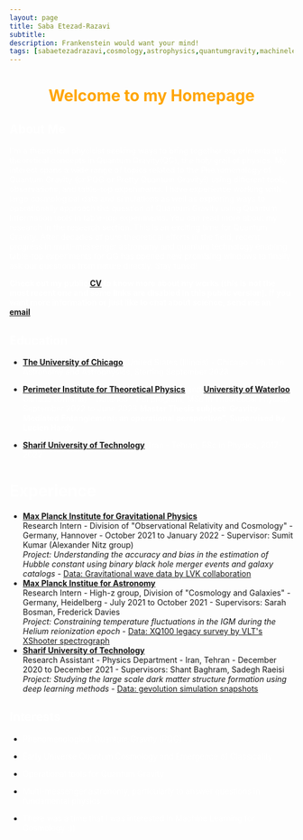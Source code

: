```yaml
---
layout: page
title: Saba Etezad-Razavi
subtitle: 
description: Frankenstein would want your mind!
tags: [sabaetezadrazavi,cosmology,astrophysics,quantumgravity,machinelearning,quantumfoundations]
---
```

   
<style>H1{color:White;}</style>
<style>H2{color:White;}</style>
<style>H3{color:White;}</style>
<style>p{color:White;}</style>



<h1 align="center"> <p style="color:orange;"> Welcome to my Homepage </p> </h1>

   
## About Me

I'm a theoretical physicist seeking ways to bring together experiments and theoretical concepts in Quantum Gravity(QG), the holy grail of physics.
My interest spans a wide range of topics related to the Phenomenology of Quantum Gravity (or PQG or Pretty Quantum Gravity!) using different tools, observations, and table-top experiments. I have experience working with large cosmological data and simulations as well as exploring ways to operationally approach the question of Quantum Gravity using Quantum Information tools in table-top experiments. You can read more about my research in the research section.
This is an exciting time for Quantum Gravity. After decades of pure theoretical efforts in the field, recent progress in multi-messenger astronomy and quantum technology enabling table-top experiments for QG has opened new promising windows to finally ask our questions from nature directly. Stay tuned!

**Check out my public [CV](https://github.com/SabaEtezadRazavi/sabaetezadrazavi.github.io/blob/master/CV-recent.pdf) to know more about my works (this is not the most recent one and some links are disabled in this public version). If you want more information or just like to chat about science, send me an [email](mailto:setezadrazavi@uchicago.edu).**



## Education

- **[The University of Chicago](https://astrophysics.uchicago.edu/)**, United States (Illinois) - Chicago - Ph.D. in Astronomy and Astrophysics, Starting September 2023 

- **[Perimeter Institute for Theoretical Physics](https://perimeterinstitute.ca/)** and **[University of Waterloo](https://uwaterloo.ca/)**, Canada (Ontario) - Waterloo - PSI program, MSc in Theoretical Physics, September 2022 to June 2023
**Master Thesis subject: Gravity-Mediated Entanglement: an operational perspective", Supervised by Lucien Hardy.**
- **[Sharif University of Technology](https://en.sharif.edu/)**, Iran - Tehran, BSc in Physics, 2017-2022



# Experience

- **[Max Planck Institute for Gravitational Physics](https://www.aei.mpg.de/)**   
    Research Intern - Division of "Observational Relativity and Cosmology" - Germany, Hannover - October 2021 to January 2022 - Supervisor: Sumit Kumar (Alexander Nitz group)  
    *Project: Understanding the accuracy and bias in the estimation of Hubble constant using binary black hole merger events and galaxy catalogs* - [Data: Gravitational wave data by LVK collaboration](https://indico.desy.de/event/28202/contributions/105590/attachments/67761/84535/EPS21_Lazzaro.pdf)
- **[Max Planck Institue for Astronomy](https://www.mpia.de/en)**  
    Research Intern - High-z group, Division of "Cosmology and Galaxies" - Germany, Heidelberg - July 2021 to October 2021 - Supervisors: Sarah Bosman, Frederick Davies  
    *Project: Constraining temperature fluctuations in the IGM during the Helium reionization epoch* - [Data: XQ100 legacy survey by VLT's XShooter spectrograph](https://arxiv.org/abs/1607.08776)
- **[Sharif University of Technology](https://en.sharif.edu/)**  
    Research Assistant - Physics Department - Iran, Tehran - December 2020 to December 2021 - Supervisors: Shant Baghram, Sadegh Raeisi  
    *Project: Studying the large scale dark matter structure formation using deep learning methods* - [Data: gevolution simulation snapshots](https://arxiv.org/abs/1604.06065)



## Interests

- <p style="color:white;"> Phenomenological Quantum Gravity (PQG) </p>
- <p style="color:white;"> Early Universe Quantum Cosmology and Emergence of Classicality </p>
- <p style="color:white;"> Operational tools for Quantum Gravity </p>
- <p style="color:white;"> Multi-messenger astronomy, particularly to answer questions in fundamental physics </p>
- <p style="color:white;"> There was a time that I was interested in Machine Learning for Cosmology :)) </p>
